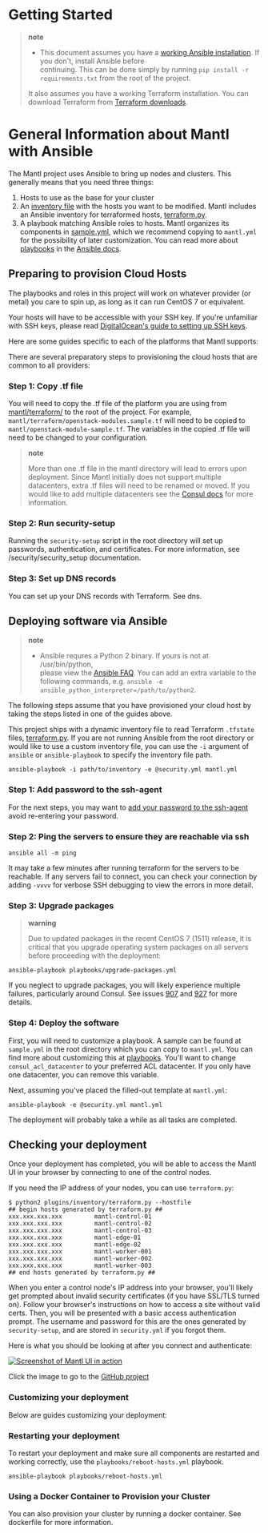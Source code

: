 # Getting Started

> **note**
> 
>   - This document assumes you have a [working Ansible
>     installation](http://docs.ansible.com/intro_installation.html#installing-the-control-machine).
>     If you don't, install Ansible before  
>     continuing. This can be done simply by running `pip install -r
>     requirements.txt` from the root of the project.
> 
> It also assumes you have a working Terraform installation. You can
> download Terraform from [Terraform
> downloads](https://www.terraform.io/downloads.html).

# General Information about Mantl with Ansible

The Mantl project uses Ansible to bring up nodes and clusters. This
generally means that you need three things:

1.  Hosts to use as the base for your cluster
2.  An [inventory file](http://docs.ansible.com/intro_inventory.html)
    with the hosts you want to be modified. Mantl includes an Ansible
    inventory for terraformed hosts,
    [terraform.py](https://github.com/CiscoCloud/mantl/blob/master/plugins/inventory/terraform.py).
3.  A playbook matching Ansible roles to hosts. Mantl organizes its
    components in
    [sample.yml](https://github.com/CiscoCloud/mantl/blob/master/sample.yml),
    which we recommend copying to `mantl.yml` for the possibility of
    later customization. You can read more about
    [playbooks](http://docs.ansible.com/ansible/playbooks.html) in the
    [Ansible docs](http://docs.ansible.com/ansible/).

## Preparing to provision Cloud Hosts

The playbooks and roles in this project will work on whatever provider
(or metal) you care to spin up, as long as it can run CentOS 7 or
equivalent.

Your hosts will have to be accessible with your SSH key. If you're
unfamiliar with SSH keys, please read [DigitalOcean's guide to setting
up SSH
keys](https://www.digitalocean.com/community/tutorials/how-to-set-up-ssh-keys--2).

Here are some guides specific to each of the platforms that Mantl
supports:

There are several preparatory steps to provisioning the cloud hosts that
are common to all providers:

### Step 1: Copy .tf file

You will need to copy the .tf file of the platform you are using from
[mantl/terraform/](https://github.com/CiscoCloud/mantl/tree/master/terraform)
to the root of the project. For example,
`mantl/terraform/openstack-modules.sample.tf` will need to be copied to
`mantl/openstack-module-sample.tf`. The variables in the copied .tf file
will need to be changed to your configuration.

> **note**
> 
> More than one .tf file in the mantl directory will lead to errors upon
> deployment. Since Mantl initially does not support multiple
> datacenters, extra .tf files will need to be renamed or moved. If you
> would like to add multiple datacenters see the [Consul
> docs](https://www.consul.io/docs/guides/datacenters.html) for more
> information.

### Step 2: Run security-setup

Running the `security-setup` script in the root directory will set up
passwords, authentication, and certificates. For more information, see
/security/security\_setup documentation.

### Step 3: Set up DNS records

You can set up your DNS records with Terraform. See dns.

## Deploying software via Ansible

> **note**
> 
>   - Ansible requres a Python 2 binary. If yours is not at
>     /usr/bin/python,  
>     please view the [Ansible FAQ](http://docs.ansible.com/faq.html).
>     You can add an extra variable to the following commands, e.g.
>     `ansible -e ansible_python_interpreter=/path/to/python2`.

The following steps assume that you have provisioned your cloud host by
taking the steps listed in one of the guides above.

This project ships with a dynamic inventory file to read Terraform
`.tfstate` files,
[terraform.py](https://github.com/CiscoCloud/mantl/blob/master/plugins/inventory/terraform.py).
If you are not running Ansible from the root directory or would like to
use a custom inventory file, you can use the `-i` argument of `ansible`
or `ansible-playbook` to specify the inventory file path.

``` sourceCode shell
ansible-playbook -i path/to/inventory -e @security.yml mantl.yml
```

### Step 1: Add password to the ssh-agent

For the next steps, you may want to [add your password to the
ssh-agent](https://wiki.archlinux.org/index.php?title=SSH_keys&redirect=no#SSH_agents)
avoid re-entering your password.

### Step 2: Ping the servers to ensure they are reachable via ssh

``` sourceCode shell
ansible all -m ping
```

It may take a few minutes after running terraform for the servers to be
reachable. If any servers fail to connect, you can check your connection
by adding `-vvvv` for verbose SSH debugging to view the errors in more
detail.

### Step 3: Upgrade packages

> **warning**
> 
> Due to updated packages in the recent CentOS 7 (1511) release, it is
> critical that you upgrade operating system packages on all servers
> before proceeding with the deployment:

``` sourceCode shell
ansible-playbook playbooks/upgrade-packages.yml
```

If you neglect to upgrade packages, you will likely experience multiple
failures, particularly around Consul. See issues
[907](https://github.com/CiscoCloud/mantl/issues/907) and
[927](https://github.com/CiscoCloud/mantl/issues/927) for more details.

### Step 4: Deploy the software

First, you will need to customize a playbook. A sample can be found at
`sample.yml` in the root directory which you can copy to `mantl.yml`.
You can find more about customizing this at
[playbooks](http://docs.ansible.com/ansible/playbooks.html). You'll want
to change `consul_acl_datacenter` to your preferred ACL datacenter. If
you only have one datacenter, you can remove this variable.

Next, assuming you've placed the filled-out template at `mantl.yml`:

``` sourceCode shell
ansible-playbook -e @security.yml mantl.yml
```

The deployment will probably take a while as all tasks are completed.

## Checking your deployment

Once your deployment has completed, you will be able to access the Mantl
UI in your browser by connecting to one of the control nodes.

If you need the IP address of your nodes, you can use `terraform.py`:

``` sourceCode shell
$ python2 plugins/inventory/terraform.py --hostfile
## begin hosts generated by terraform.py ##
xxx.xxx.xxx.xxx         mantl-control-01
xxx.xxx.xxx.xxx         mantl-control-02
xxx.xxx.xxx.xxx         mantl-control-03
xxx.xxx.xxx.xxx         mantl-edge-01
xxx.xxx.xxx.xxx         mantl-edge-02
xxx.xxx.xxx.xxx         mantl-worker-001
xxx.xxx.xxx.xxx         mantl-worker-002
xxx.xxx.xxx.xxx         mantl-worker-003
## end hosts generated by terraform.py ##
```

When you enter a control node's IP address into your browser, you'll
likely get prompted about invalid security certificates (if you have
SSL/TLS turned on). Follow your browser's instructions on how to access
a site without valid certs. Then, you will be presented with a basic
access authentication prompt. The username and password for this are the
ones generated by `security-setup`, and are stored in `security.yml` if
you forgot them.

Here is what you should be looking at after you connect and
authenticate:

[![Screenshot of Mantl UI in
action](https://raw.githubusercontent.com/CiscoCloud/nginx-mantlui/master/screenshot.png)](https://github.com/CiscoCloud/nginx-mantlui)

Click the image to go to the [GitHub
project](https://github.com/CiscoCloud/nginx-mantlui)

### Customizing your deployment

Below are guides customizing your deployment:

### Restarting your deployment

To restart your deployment and make sure all components are restarted
and working correctly, use the `playbooks/reboot-hosts.yml` playbook.

``` sourceCode shell
ansible-playbook playbooks/reboot-hosts.yml
```

### Using a Docker Container to Provision your Cluster

You can also provision your cluster by running a docker container. See
dockerfile for more information.

